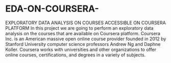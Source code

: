 # EDA-ON-COURSERA-
EXPLORATORY DATA ANALYSIS ON COURSES ACCESSIBLE ON COURSERA PLATFORM In this project we are going to perform an exploratory data analysis on the courses that are available on Coursera platform. Coursera Inc. is an American massive open online course provider founded in 2012 by Stanford University computer science professors Andrew Ng and Daphne Koller. Coursera works with universities and other organizations to offer online courses, certifications, and degrees in a variety of subjects.
